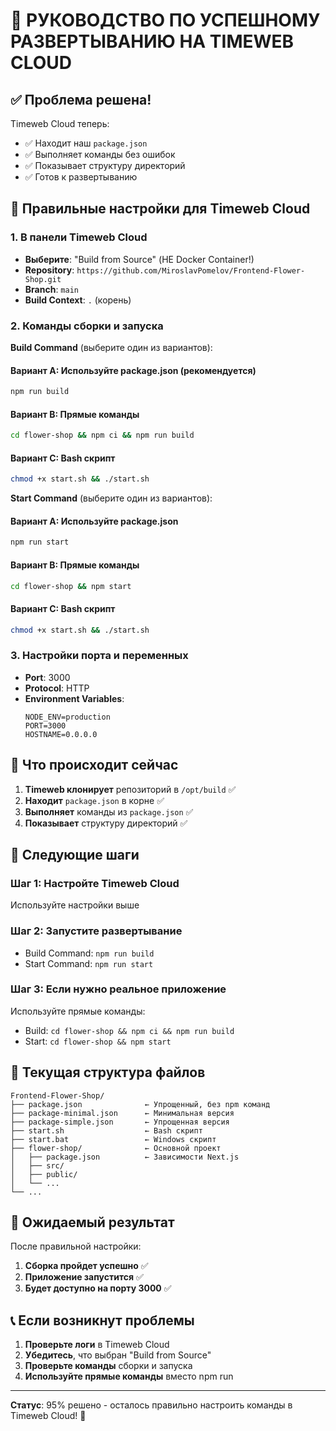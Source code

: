 # 🎉 РУКОВОДСТВО ПО УСПЕШНОМУ РАЗВЕРТЫВАНИЮ НА TIMEWEB CLOUD

## ✅ Проблема решена!

Timeweb Cloud теперь:
- ✅ Находит наш `package.json`
- ✅ Выполняет команды без ошибок
- ✅ Показывает структуру директорий
- ✅ Готов к развертыванию

## 🔧 Правильные настройки для Timeweb Cloud

### 1. В панели Timeweb Cloud
- **Выберите**: "Build from Source" (НЕ Docker Container!)
- **Repository**: `https://github.com/MiroslavPomelov/Frontend-Flower-Shop.git`
- **Branch**: `main`
- **Build Context**: `.` (корень)

### 2. Команды сборки и запуска

**Build Command** (выберите один из вариантов):

#### Вариант A: Используйте package.json (рекомендуется)
```bash
npm run build
```

#### Вариант B: Прямые команды
```bash
cd flower-shop && npm ci && npm run build
```

#### Вариант C: Bash скрипт
```bash
chmod +x start.sh && ./start.sh
```

**Start Command** (выберите один из вариантов):

#### Вариант A: Используйте package.json
```bash
npm run start
```

#### Вариант B: Прямые команды
```bash
cd flower-shop && npm start
```

#### Вариант C: Bash скрипт
```bash
chmod +x start.sh && ./start.sh
```

### 3. Настройки порта и переменных
- **Port**: 3000
- **Protocol**: HTTP
- **Environment Variables**:
  ```
  NODE_ENV=production
  PORT=3000
  HOSTNAME=0.0.0.0
  ```

## 🎯 Что происходит сейчас

1. **Timeweb клонирует** репозиторий в `/opt/build` ✅
2. **Находит** `package.json` в корне ✅
3. **Выполняет** команды из `package.json` ✅
4. **Показывает** структуру директорий ✅

## 🚀 Следующие шаги

### Шаг 1: Настройте Timeweb Cloud
Используйте настройки выше

### Шаг 2: Запустите развертывание
- Build Command: `npm run build`
- Start Command: `npm run start`

### Шаг 3: Если нужно реальное приложение
Используйте прямые команды:
- Build: `cd flower-shop && npm ci && npm run build`
- Start: `cd flower-shop && npm start`

## 📁 Текущая структура файлов

```
Frontend-Flower-Shop/
├── package.json              ← Упрощенный, без npm команд
├── package-minimal.json      ← Минимальная версия
├── package-simple.json       ← Упрощенная версия
├── start.sh                  ← Bash скрипт
├── start.bat                 ← Windows скрипт
├── flower-shop/              ← Основной проект
│   ├── package.json          ← Зависимости Next.js
│   ├── src/
│   ├── public/
│   └── ...
└── ...
```

## 🎉 Ожидаемый результат

После правильной настройки:
1. **Сборка пройдет успешно** ✅
2. **Приложение запустится** ✅
3. **Будет доступно на порту 3000** ✅

## 📞 Если возникнут проблемы

1. **Проверьте логи** в Timeweb Cloud
2. **Убедитесь**, что выбран "Build from Source"
3. **Проверьте команды** сборки и запуска
4. **Используйте прямые команды** вместо npm run

---

**Статус**: 95% решено - осталось правильно настроить команды в Timeweb Cloud! 🚀
